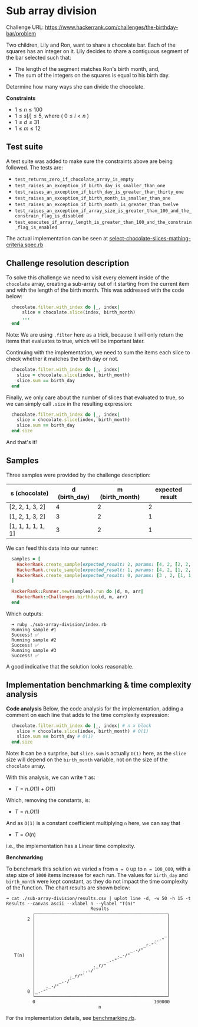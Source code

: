 # Sub array division

Challenge URL: https://www.hackerrank.com/challenges/the-birthday-bar/problem

Two children, Lily and Ron, want to share a chocolate bar. Each of the squares has an integer on it.
Lily decides to share a contiguous segment of the bar selected such that:

- The length of the segment matches Ron's birth month, and,
- The sum of the integers on the squares is equal to his birth day.

Determine how many ways she can divide the chocolate.

**Constraints**

- $1 \leq n \leq 100$
- $1 \leq s[i] \leq 5$, where ( $0 \leq i < n$ )
- $1 \leq d \leq 31$
- $1 \leq m \leq 12$

## Test suite

A test suite was added to make sure the constraints above are being followed. The tests are:

- `test_returns_zero_if_chocolate_array_is_empty`
- `test_raises_an_exception_if_birth_day_is_smaller_than_one`
- `test_raises_an_exception_if_birth_day_is_greater_than_thirty_one`
- `test_raises_an_exception_if_birth_month_is_smaller_than_one`
- `test_raises_an_exception_if_birth_month_is_greater_than_twelve`
- `test_raises_an_exception_if_array_size_is_greater_than_100_and_the_constrain_flag_is_disabled`
- `test_executes_if_array_length_is_greater_than_100_and_the_constrain_flag_is_enabled`

The actual implementation can be seen at [select-chocolate-slices-mathing-criteria.spec.rb](./select-chocolate-slices-matching-criteria.spec.rb)

## Challenge resolution description

To solve this challenge we need to visit every element inside of the `chocolate` array, creating a sub-array out of it starting from the current item and with the length of the birth month. This was addressed with the code below:

```ruby
  chocolate.filter.with_index do |_, index|
      slice = chocolate.slice(index, birth_month)
      ...
  end
```

Note: We are using `.filter` here as a trick, because it will only return the items that evaluates to true, which will be important later.

Continuing with the implementation, we need to sum the items each slice to check whether it matches the birth day or not.

```ruby
  chocolate.filter.with_index do |_, index|
    slice = chocolate.slice(index, birth_month)
    slice.sum == birth_day
  end
```

Finally, we only care about the number of slices that evaluated to true, so we can simply call `.size` in the resulting expression:

```ruby
  chocolate.filter.with_index do |_, index|
    slice = chocolate.slice(index, birth_month)
    slice.sum == birth_day
  end.size
```

And that's it!

## Samples

Three samples were provided by the challenge description:

| s (chocolate)      | d (birth_day) | m (birth_month) | expected result |
| ------------------ | ------------- | --------------- | --------------- |
| [2, 2, 1, 3, 2]    | 4             | 2               | 2               |
| [1, 2, 1, 3, 2]    | 3             | 2               | 1               |
| [1, 1, 1, 1, 1, 1] | 3             | 2               | 1               |

We can feed this data into our runner:

```ruby
  samples = [
    HackerRank.create_sample(expected_result: 2, params: [4, 2, [2, 2, 1, 3, 2]]),
    HackerRank.create_sample(expected_result: 1, params: [4, 2, [1, 2, 1, 3, 2]]),
    HackerRank.create_sample(expected_result: 0, params: [3 , 2, [1, 1, 1, 1, 1, 1]]),
  ]

  HackerRank::Runner.new(samples).run do |d, m, arr|
    HackerRank::Challenges.birthday(d, m, arr)
  end
```

Which outputs:

```console
  ➜ ruby ./sub-array-division/index.rb
  Running sample #1
  Success! ✅
  Running sample #2
  Success! ✅
  Running sample #3
  Success! ✅
```

A good indicative that the solution looks reasonable.

## Implementation benchmarking & time complexity analysis

**Code analysis**
Below, the code analysis for the implementation, adding a comment on each line that adds to the time complexity expression:

```ruby
  chocolate.filter.with_index do |_, index| # n x block
    slice = chocolate.slice(index, birth_month) # O(1)
    slice.sum == birth_day # O(1)
  end.size
```

Note: It can be a surprise, but `slice.sum` is actually `O(1)` here, as the `slice` size will depend on the `birth_month` variable, not on the size of the `chocolate` array.

With this analysis, we can write `T` as:

- $T = n.O(1) + O(1)$

Which, removing the constants, is:

- $T = n.O(1)$

And as `O(1)` is a constant coefficient multiplying `n` here, we can say that

- $T = O(n)$

i.e., the implementation has a Linear time complexity.

**Benchmarking**

To benchmark this solution we varied `n` from `n = 0` up to `n = 100_000`, with a step size of `1000` items increase for each run. The values for `birth_day` and `birth_month` were kept constant, as they do not impact the time complexity of the function. The chart results are shown below:

```console
➜ cat ./sub-array-division/results.csv | uplot line -d, -w 50 -h 15 -t Results --canvas ascii --xlabel n --ylabel "T(n)"
                                Results
          ┌──────────────────────────────────────────────────┐
        2 │                                                  │
          │                                                  │
          │                                                  │
          │                                                 _│
          │                                             ..-" │
          │                                         _r-"`    │
          │                                    _.-/"         │
   T(n)   │                               ._-/"              │
          │                           _.-"`                  │
          │                      ._r/"                       │
          │                  ..-/`                           │
          │             ._r/"`                               │
          │         _.-/`                                    │
          │    ._-/"                                         │
        0 │_.-"`                                             │
          └──────────────────────────────────────────────────┘
          0                                             100000
                                   n
```

For the implementation details, see [benchmarking.rb](./benchmarking.rb).
